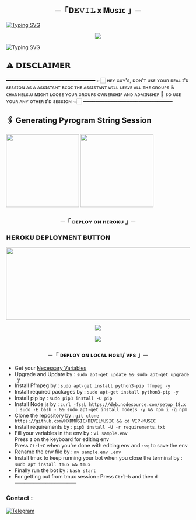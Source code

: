 <h2 align="center">
    ─「𝐃𝙴𝚅𝙸𝙻 𝘅 𝐌ᴜsɪᴄ 」─

</h2>

[![Typing SVG](https://readme-typing-svg.herokuapp.com/?lines=ㅤ+𝚆𝙴𝙻𝙲𝙾𝙼𝙴+𝚃𝙾+𝙳𝙴𝚅𝙸𝙻+𝙼𝚄𝚂𝙸𝙲+𝚁𝙴𝙿𝙾+;ㅤ+𝚃𝙷𝙸𝚂+𝙸𝚂+𝙰+𝙰𝙳𝚅𝙰𝙽𝙲𝙴+𝙼𝚄𝚂𝙸𝙲+𝙱𝙾𝚃;𝙿𝙾𝚆𝙴𝚁𝙴𝙳+𝙱𝚈+☞+𝗧𝗛𝗘+𝗧𝗘𝗔𝗠+𝗗𝗘𝗩𝗜𝗟)](https://github.com/MXDMUSIC/DEVILMUSIC)



<p align="center">
  <img src="https://telegra.ph/file/3ba820aa571c715e7aae8.jpg">
</p>



![Typing SVG](https://readme-typing-svg.herokuapp.com/?lines=𝗙𝗢𝗥𝗞+𝗧𝗛𝗜𝗦+𝗥𝗘𝗣𝗢+𝗕𝗘𝗙𝗢𝗥𝗘+𝗗𝗘𝗣𝗟𝗢𝗬)

## ⚠️ 𝗗𝗜𝗦𝗖𝗟𝗔𝗜𝗠𝗘𝗥
━━━━━━━━━━━━━━━━━━━━━━━━━━━━━
👉🏻 ʜᴇʏ ɢᴜʏ's, ᴅᴏɴ'ᴛ ᴜsᴇ ʏᴏᴜʀ ʀᴇᴀʟ ɪ'ᴅ sᴇssɪᴏɴ ᴀs ᴀ ᴀssɪsᴛᴀɴᴛ ʙᴄᴏᴢ ᴛʜᴇ ᴀssɪsᴛᴀɴᴛ ᴡɪʟʟ ʟᴇᴀᴠᴇ ᴀʟʟ ᴛʜᴇ ɢʀᴏᴜᴘs & ᴄʜᴀɴɴᴇʟs.ᴜ  ᴍɪɢʜᴛ ʟᴏᴏsᴇ ʏᴏᴜʀ ɢʀᴏᴜᴘs ᴏᴡɴᴇʀsʜɪᴘ ᴀɴᴅ ᴀᴅᴍɪɴsʜɪᴘ 🥺 sᴏ ᴜsᴇ ʏᴏᴜʀ ᴀɴʏ ᴏᴛʜᴇʀ ɪ'ᴅ sᴇssɪᴏɴ 👈🏻
━━━━━━━━━━━━━━━━━━━━━━━━━━━━━


## 🖇 Generating Pyrogram String Session

<p>
<a href="https://t.me/StringSesssionGeneratorRobot-Gen"><img src="https://img.shields.io/badge/TG%20String%20Gen%20Bot-blueviolet?style=for-the-badge&logo=appveyor" width="200""/></a>
<a href="https://t.me/Devil_Musix_Bot-Gen"><img src="https://img.shields.io/badge/DEVIL%20MUSIC%20Bot-blueviolet?style=for-the-badge&logo=appveyor" width="200""/></a>


<h3 align="center">
    ─「 ᴅᴇᴩʟᴏʏ ᴏɴ ʜᴇʀᴏᴋᴜ 」─

<h3> 𝗛𝗘𝗥𝗢𝗞𝗨 𝗗𝗘𝗣𝗟𝗢𝗬𝗠𝗘𝗡𝗧 𝗕𝗨𝗧𝗧𝗢𝗡 </h3>
</h3>


<p align="center"><a href="https://dashboard.heroku.com/new?template=https://github.com/MXDMUSIC/DEVILMUSIC"> <img src="https://graph.org/file/7758e15f135e166b8637d.jpg" width="520" height="198.45"/></a></p>



<p align="center">
<a href="https://telegram.me/Monu_Gupta_01"><img src="https://img.shields.io/badge/-☆𝐃𝐌 𝐓𝐎 𝗗𝗘𝗩𝗜𝗟%20☆-blue.svg?style=for-the-badge&logo=Telegram"></a>
</p>
<p align="center">
<a href="https://telegram.me/Xd_Devil0"><img src="https://img.shields.io/badge/-☆𝐃𝐌 𝐓𝐎 𝗗𝗘𝗩𝗜𝗟%20☆-blue.svg?style=for-the-badge&logo=Telegram"></a>
</p>
<h3 align="center">
    ─「 ᴅᴇᴩʟᴏʏ ᴏɴ ʟᴏᴄᴀʟ ʜᴏsᴛ/ ᴠᴘs 」─
</h3>

- Get your [Necessary Variables](https://github.com/MXDMUSIC/DEVILMUSIC/blob/master/sample.env)
- Upgrade and Update by :
`sudo apt-get update && sudo apt-get upgrade -y`
- Install Ffmpeg by :
`sudo apt-get install python3-pip ffmpeg -y`
- Install required packages by :
`sudo apt-get install python3-pip -y`
- Install pip by :
`sudo pip3 install -U pip`
- Install Node js by :
`curl -fssL https://deb.nodesource.com/setup_18.x | sudo -E bash - && sudo apt-get install nodejs -y && npm i -g npm`
- Clone the repository by :
`git clone https://github.com/MXDMUSIC/DEVILMUSIC && cd VIP-MUSIC`
- Install requirements by :
`pip3 install -U -r requirements.txt`
- Fill your variables in the env by :
`vi sample.env`<br>
Press `I` on the keyboard for editing env<br>
Press `Ctrl+C` when you're done with editing env and `:wq` to save the env<br>
- Rename the env file by :
`mv sample.env .env`
- Install tmux to keep running your bot when you close the terminal by :
`sudo apt install tmux && tmux`
- Finally run the bot by :
`bash start`
- For getting out from tmux session : Press `Ctrl+b` and then `d`<br>
━━━━━━━━━━━━━━━━━━━━
### Contact :
<a href="https://t.me/Devil_World_01"><img title="Telegram" src="https://img.shields.io/badge/Telegram-%23000000.svg?&style=for-the-badge&logo=telegram&logoColor=61DAFB"></a>
